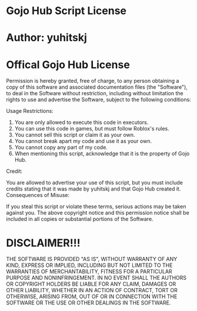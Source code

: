 # Gojo Hub Script License

# Author: yuhitskj

# Offical Gojo Hub License
Permission is hereby granted, free of charge, to any person obtaining a copy of this software and associated documentation files (the "Software"), to deal in the Software without restriction, including without limitation the rights to use and advertise the Software, subject to the following conditions:

Usage Restrictions:

1) You are only allowed to execute this code in executors.
2) You can use this code in games, but must follow Roblox's rules.
3) You cannot sell this script or claim it as your own.
4) You cannot break apart my code and use it as your own.
5) You cannot copy any part of my code.
6) When mentioning this script, acknowledge that it is the property of Gojo Hub.

Credit:

You are allowed to advertise your use of this script, but you must include credits stating that it was made by yuhitskj and that Gojo Hub created it.
Consequences of Misuse:

If you steal this script or violate these terms, serious actions may be taken against you.
The above copyright notice and this permission notice shall be included in all copies or substantial portions of the Software.

# DISCLAIMER!!!

THE SOFTWARE IS PROVIDED "AS IS", WITHOUT WARRANTY OF ANY KIND, EXPRESS OR IMPLIED, INCLUDING BUT NOT LIMITED TO THE WARRANTIES OF MERCHANTABILITY, FITNESS FOR A PARTICULAR PURPOSE AND NONINFRINGEMENT. IN NO EVENT SHALL THE AUTHORS OR COPYRIGHT HOLDERS BE LIABLE FOR ANY CLAIM, DAMAGES OR OTHER LIABILITY, WHETHER IN AN ACTION OF CONTRACT, TORT OR OTHERWISE, ARISING FROM, OUT OF OR IN CONNECTION WITH THE SOFTWARE OR THE USE OR OTHER DEALINGS IN THE SOFTWARE.

